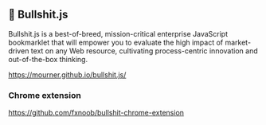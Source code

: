 ## 💩 Bullshit.js

Bullshit.js is a best-of-breed, mission-critical enterprise JavaScript bookmarklet that will empower you to evaluate the high impact of market-driven text on any Web resource, cultivating process-centric innovation and out-of-the-box thinking.

https://mourner.github.io/bullshit.js/


### Chrome extension

https://github.com/fxnoob/bullshit-chrome-extension